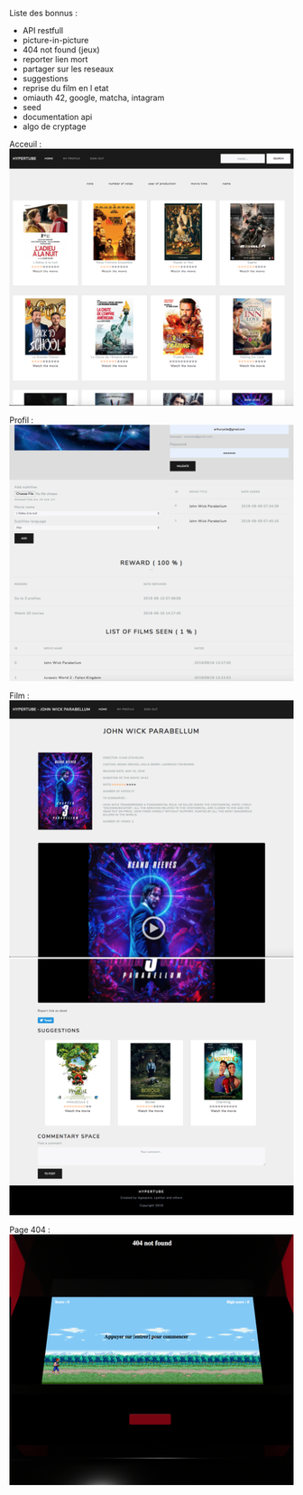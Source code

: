 Liste des bonnus : 

- API restfull
- picture-in-picture
- 404 not found (jeux)
- reporter lien mort
- partager sur les reseaux
- suggestions
- reprise du film en l etat
- omiauth 42, google, matcha, intagram
- seed
- documentation api
- algo de cryptage


Acceuil : 
![Alt text](photos/git_img/1.png?raw=true "Title")

Profil : 
![Alt text](photos/git_img/5.png?raw=true "Title")

Film : 
![Alt text](photos/git_img/2.png?raw=true "Title")
![Alt text](photos/git_img/3.png?raw=true "Title")

Page 404 : 
![Alt text](photos/git_img/4.png?raw=true "Title")
